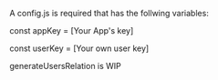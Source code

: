 A config.js is required that has the follwing variables:

const appKey = [Your App's key]

const userKey = [Your own user key]

generateUsersRelation is WIP